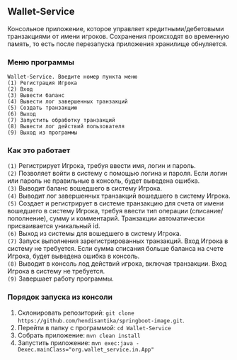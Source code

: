## Wallet-Service

Консольное приложение, которое управляет кредитными/дебетовыми транзакциями от имени игроков. 
Сохранения происходят во временную память, то есть после перезапуска приложения хранилище обнуляется.

### Меню программы
```
Wallet-Service. Введите номер пункта меню
(1) Регистрация Игрока
(2) Вход
(3) Вывести баланс
(4) Вывести лог завершенных транзакций
(5) Создать транзакцию
(6) Выход
(7) Запустить обработку транзакций
(8) Вывести лог действий пользователя
(9) Выход из программы
```

### Как это работает

`(1)` Регистрирует Игрока, требуя ввести имя, логин и пароль.<br />
`(2)` Позволяет войти в систему с помощью логина и пароля. Если логин или пароль не правильные в консоль, будет выведена ошибка.<br />
`(3)` Выводит баланс вошедшего в систему Игрока.<br />
`(4)` Выводит лог завершенных транзакций вошедшего в систему Игрока.<br />
`(5)` Создает и регистрирует в системе транзакцию для счета от имени вошедшего в систему Игрока, требуя ввести тип операции (списание/пополнение), сумму и комментарий. Транзакции автоматически присваивается уникальный id.<br />
`(6)` Выход из системы для вошедшего в систему Игрока.<br />
`(7)` Запуск выполнения зарегистрированных транзакций. Вход Игрока в систему не требуется. Если сумма списания больше баланса на счете Игрока, будет выведена ошибка в консоль.<br />
`(8)` Выводит в консоль лод действий игрока, включая транзакции. Вход Игрока в систему не требуется.<br />
`(9)` Завершает работу программы.

### Порядок запуска из консоли

1. Склонировать репозиторий: `git clone https://github.com/hendisantika/springboot-image.git`. 
2. Перейти в папку с программой: `cd Wallet-Service`
3. Собрать приложение: `mvn clean install`
4. Запустить приложение: `mvn exec:java -Dexec.mainClass="org.wallet_service.in.App"`